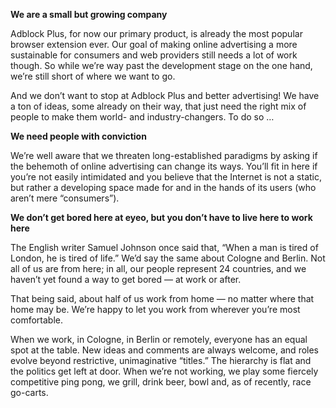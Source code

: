 **We are a small but growing company**

Adblock Plus, for now our primary product, is already the most popular browser extension ever. Our goal of making online advertising a more sustainable for consumers and web providers still needs a lot of work though. So while we’re way past the development stage on the one hand, we’re still short of where we want to go.

And we don’t want to stop at Adblock Plus and better advertising! We have a ton of ideas, some already on their way, that just need the right mix of people to make them world- and industry-changers. To do so …

**We need people with conviction**

We’re well aware that we threaten long-established paradigms by asking if the behemoth of online advertising can change its ways. You’ll fit in here if you’re not easily intimidated and you believe that the Internet is not a static, but rather a developing space made for and in the hands of its users (who aren’t mere “consumers”).

<? include jobs/why-gallery ?>

**We don’t get bored here at eyeo, but you don’t have to live here to work here**

The English writer Samuel Johnson once said that, “When a man is tired of London, he is tired of life.” We’d say the same about Cologne and Berlin. Not all of us are from here; in all, our <? include size-of-team ?> people represent 24 countries, and we haven’t yet found a way to get bored — at work or after.

That being said, about half of us work from home — no matter where that home may be. We’re happy to let you work from wherever you’re most comfortable.

When we work, in Cologne, in Berlin or remotely, everyone has an equal spot at the table. New ideas and comments are always welcome, and roles evolve beyond restrictive, unimaginative “titles.” The hierarchy is flat and the politics get left at door. When we’re not working, we play some fiercely competitive ping pong, we grill, drink beer, bowl and, as of recently, race go-carts.
